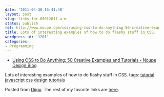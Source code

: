 ```yaml
---
date: '2011-04-30 16:41:40'
layout: post
slug: links-for-05012011-a-m
status: publish
ref: http://www.noupe.com/css/using-css-to-do-anything-50-creative-examples-and-tutorials.html
title: Lots of interesting examples of how to do flashy stuff in CSS.
wordpress_id: '1201'
categories:
- Programming
---
```



  * [Using CSS to Do Anything: 50 Creative Examples and Tutorials - Noupe Design Blog](http://www.noupe.com/css/using-css-to-do-anything-50-creative-examples-and-tutorials.html)


Lots of interesting examples of how to do flashy stuff in CSS.
 tags:                      [tutorial](http://www.diigo.com/user/eobrain/tutorial)            [javascript](http://www.diigo.com/user/eobrain/javascript)            [css](http://www.diigo.com/user/eobrain/css)            [design](http://www.diigo.com/user/eobrain/design)            [tutorials](http://www.diigo.com/user/eobrain/tutorials)


Posted from [Diigo](http://www.diigo.com). The rest of my favorite links are [here](http://www.diigo.com/user/eobrain).
